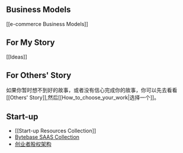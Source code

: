 ## Business Models
[[e-commerce Business Models]]

## For My Story
[[Ideas]]

## For Others' Story
如果你暂时想不到好的故事，或者没有信心完成你的故事，你可以先去看看[[Others' Story]],然后[[How_to_choose_your_work|选择一个]]。

## Start-up
- [[Start-up Resources Collection]]
- [Bytebase SAAS Collection](https://mp.weixin.qq.com/s/Z4W4JiWLFUY-uIXT5C7-2g)
- [创业者股权架构](https://mp.weixin.qq.com/s/hxPY3HDUk7ReWo_9zL_l_A)
